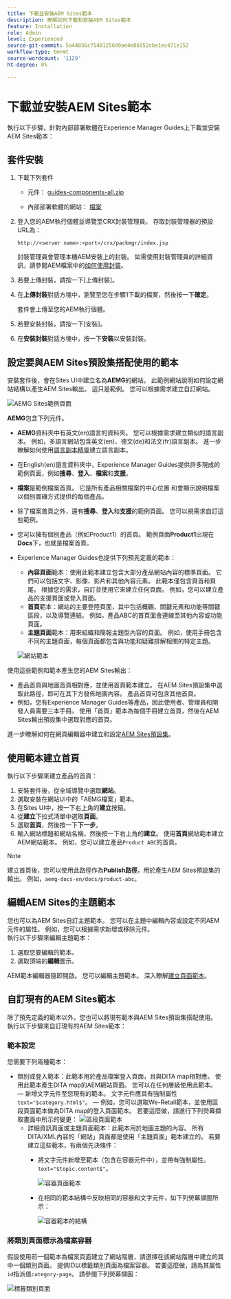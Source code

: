 ```yaml
---
title: 下載並安裝AEM Sites範本
description: 瞭解如何下載和安裝AEM Sites範本
feature: Installation
role: Admin
level: Experienced
source-git-commit: 5a44836c75481256d9ae4e86952cbe1ec471e152
workflow-type: tm+mt
source-wordcount: '1129'
ht-degree: 0%

---
```



# 下載並安裝AEM Sites範本

執行以下步驟，針對內部部署軟體在Experience Manager Guides上下載並安裝AEM Sites範本：


## 套件安裝

1. 下載下列套件

   - 元件： [guides-components-all.zip](https://github.com/adobe/aemg-sites-components/releases/tag/v1.0.0)

   - 內部部署軟體的網站： [檔案](https://github.com/adobe/aemg-docs/releases/tag/v1.0.0)

1. 登入您的AEM執行個體並導覽至CRX封裝管理員。 存取封裝管理器的預設URL為：

   ```http
   http://<server name>:<port>/crx/packmgr/index.jsp
   ```

   封裝管理員會管理本機AEM安裝上的封裝。 如需使用封裝管理員的詳細資訊，請參閱AEM檔案中的[如何使用封裝](https://helpx.adobe.com/experience-manager/6-5/sites/administering/using/package-manager.html)。

1. 若要上傳封裝，請按一下[上傳封裝]。**&#x200B;**

1. 在&#x200B;**上傳封裝**&#x200B;對話方塊中，瀏覽至您在步驟1下載的檔案，然後按一下&#x200B;**確定**。

   套件會上傳至您的AEM執行個體。

1. 若要安裝封裝，請按一下[安裝]。**&#x200B;**

1. 在&#x200B;**安裝封裝**&#x200B;對話方塊中，按一下&#x200B;**安裝**&#x200B;以安裝封裝。


## 設定要與AEM Sites預設集搭配使用的範本

安裝套件後，會在Sites UI中建立名為&#x200B;**AEMG**&#x200B;的網站。 此範例網站說明如何設定網站結構以產生AEM Sites輸出。 這只是範例。 您可以根據需求建立自訂網站。

![AEMG Sites範例頁面](assets/aemg-sites-sample-pages.png)


**AEMG**&#x200B;包含下列元件。
- **AEMG**&#x200B;資料夾中有英文(en)語言的資料夾。 您可以根據需求建立類似的語言副本。 例如，多語言網站包含英文(en)、德文(de)和法文(fr)語言副本。  進一步瞭解如何使用[語言副本精靈](https://experienceleague.adobe.com/en/docs/experience-manager-65/content/sites/administering/introduction/tc-wizard)建立語言副本。
- 在English(en)語言資料夾中，Experience Manager Guides提供許多現成的範例頁面，例如&#x200B;**搜尋**、**登入**、**檔案**&#x200B;和&#x200B;**支援**。

- **檔案**&#x200B;是範例檔案首頁。 它是所有產品相關檔案的中心位置
和會顯示說明檔案以個別圖磚方式提供的每個產品。

- 除了檔案首頁之外，還有&#x200B;**搜尋**、**登入**&#x200B;和&#x200B;**支援**&#x200B;的範例頁面。 您可以視需求自訂這些範例。
- 您可以擁有個別產品（例如Product1）的首頁。 範例頁面&#x200B;**Product1**&#x200B;出現在&#x200B;**Docs**&#x200B;下，也就是檔案首頁。

- Experience Manager Guides也提供下列預先定義的範本：

   - **內容頁面**&#x200B;範本：使用此範本建立包含大部分產品網站內容的標準頁面。 它們可以包括文字、影像、影片和其他內容元素。 此範本僅包含頁首和頁尾。 根據您的需求，自訂並使用它來建立任何頁面。 例如，您可以建立產品的支援頁面或登入頁面。
   - **首頁**&#x200B;範本：網站的主要登陸頁面，其中包括概觀、關鍵元素和功能等關鍵區段，以及導覽連結。 例如，產品ABC的首頁面會連線至其他內容或功能頁面。
   - **主題頁面**&#x200B;範本：用來組織和簡報主題型內容的頁面。 例如，使用手冊包含不同的主題頁面，每個頁面都包含與功能和疑難排解相關的特定主題。

  ![網站範本](assets/sites-ui-templates.png)

使用這些範例和範本產生您的AEM Sites輸出：
- 產品首頁與地圖首頁相對應，並使用首頁範本建立。 在AEM Sites預設集中選取此路徑，即可在其下方發佈地圖內容。 產品首頁可包含其他首頁。
- 例如，您有Experience Manager Guides等產品，因此使用者、管理員和開發人員需要三本手冊。  使用「首頁」範本為每個手冊建立首頁，然後在AEM Sites輸出預設集中選取對應的首頁。

進一步瞭解如何在網頁編輯器中建立和設定[AEM Sites預設集](../user-guide/generate-output-aem-site-web-editor.md)。

## 使用範本建立首頁

執行以下步驟來建立產品的首頁：
1. 安裝套件後，從全域導覽中選取&#x200B;**網站**。
1. 選取安裝在網站UI中的「AEMG檔案」範本。
1. 在Sites UI中，按一下右上角的&#x200B;**建立**&#x200B;按鈕。
1. 從&#x200B;**建立**&#x200B;下拉式清單中選取&#x200B;**頁面**。
1. 選取&#x200B;**首頁**，然後按一下&#x200B;**下一步**。
1. 輸入網站標題和網站名稱，然後按一下右上角的&#x200B;**建立**。 使用&#x200B;**首頁**&#x200B;網站範本建立AEM網站範本。 例如，您可以建立產品`Product ABC`的首頁。


>[!NOTE]
>
>建立首頁後，您可以使用此路徑作為&#x200B;**Publish路徑**，用於產生AEM Sites預設集的輸出。 例如，`aemg-docs-en/docs/product-abc`。

## 編輯AEM Sites的主題範本

您也可以為AEM Sites自訂主題範本。 您可以在主題中編輯內容或設定不同AEM元件的屬性。 例如，您可以根據需求新增或移除元件。\
執行以下步驟來編輯主題範本：
1. 選取您要編輯的範本。
1. 選取頂端的&#x200B;**編輯**&#x200B;圖示。

AEM範本編輯器隨即開啟。 您可以編輯主題範本。 深入瞭解[建立頁面範本](https://experienceleague.adobe.com/en/docs/experience-manager-65/content/sites/authoring/siteandpage/templates#editing-a-template-structure-template-author)。


## 自訂現有的AEM Sites範本

除了預先定義的範本以外，您也可以將現有範本與AEM Sites預設集搭配使用。 執行以下步驟來自訂現有的AEM Sites範本：

### 範本設定

您需要下列兩種範本：

- 類別或登入範本：此範本用於產品檔案登入頁面，且與DITA map相對應。  使用此範本產生DITA map的AEM網站頁面。 您可以在任何層級使用此範本。
 — 新增文字元件至您現有的範本。 文字元件應具有強制屬性`text="$category.html$"`。
 — 例如，您可以選取We-Retail範本，並使用區段頁面範本做為DITA map的登入頁面範本。 若要這麼做，請進行下列熒幕擷取畫面中所示的變更：
  ![區段頁面範本](assets/customize-existing-aem-templates-section.png)
   - 詳細資訊頁面或主題頁面範本：此範本用於地圖主題的內容。 所有DITA/XML內容的「網站」頁面都是使用「主題頁面」範本建立的。 若要建立這些範本，有兩個先決條件：
      - 將文字元件新增至範本（包含在容器元件中），並帶有強制屬性。`text="$topic.content$"`。

        ![容器頁面範本](assets/customize-existing-aem-templates-container.png)
      - 在相同的範本結構中反映相同的容器和文字元件，如下列熒幕擷圖所示：

        ![容器範本的結構](assets/customize-existing-aem-templates-structure.png)

### 將類別頁面標示為檔案容器

假設使用前一個範本為檔案頁面建立了網站階層，請選擇在該網站階層中建立的其中一個類別頁面。 提供ID以標籤類別頁面為檔案容器。
若要這麼做，請為其屬性`id`指派值`category-page`。 請參閱下列熒幕擷圖：

![標籤類別頁面](assets/customize-existing-aem-templates-tagging.png)